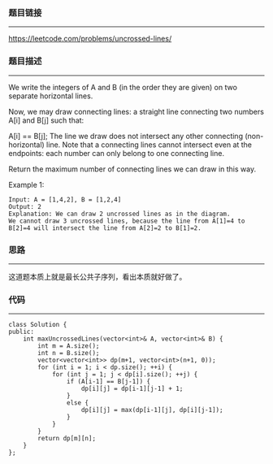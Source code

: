 ### 题目链接
______
https://leetcode.com/problems/uncrossed-lines/

### 题目描述
______
We write the integers of A and B (in the order they are given) on two separate horizontal lines.

Now, we may draw connecting lines: a straight line connecting two numbers A[i] and B[j] such that:

A[i] == B[j];
The line we draw does not intersect any other connecting (non-horizontal) line.
Note that a connecting lines cannot intersect even at the endpoints: each number can only belong to one connecting line.

Return the maximum number of connecting lines we can draw in this way.

Example 1:
```
Input: A = [1,4,2], B = [1,2,4]
Output: 2
Explanation: We can draw 2 uncrossed lines as in the diagram.
We cannot draw 3 uncrossed lines, because the line from A[1]=4 to B[2]=4 will intersect the line from A[2]=2 to B[1]=2.
```

### 思路
______
这道题本质上就是最长公共子序列，看出本质就好做了。

### 代码
______
```
class Solution {
public:
    int maxUncrossedLines(vector<int>& A, vector<int>& B) {
        int m = A.size();
        int n = B.size();
        vector<vector<int>> dp(m+1, vector<int>(n+1, 0));
        for (int i = 1; i < dp.size(); ++i) {
            for (int j = 1; j < dp[i].size(); ++j) {
                if (A[i-1] == B[j-1]) {
                    dp[i][j] = dp[i-1][j-1] + 1;
                }
                else {
                    dp[i][j] = max(dp[i-1][j], dp[i][j-1]);
                }
            }
        }
        return dp[m][n];
    }
};
```
